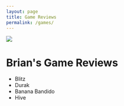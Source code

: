 ```yaml
---
layout: page
title: Game Reviews
permalink: /games/
---
```


<img src="https://boardgamegeek.com/jswidget.php?username=Brianingermany&numitems=6&header=1&text=none&images=medium&show=random&imagesonly=1&imagepos=right&inline=1&domains%5B%5D=boardgame&imagewidget=1" border="0"/>

# Brian's Game Reviews

- Blitz
- Durak
- Banana Bandido
- Hive
